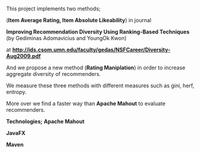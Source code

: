 This project implements two methods;

 (**Item Average Rating, Item Absolute Likeability**) in journal 

**Improving Recommendation Diversity Using Ranking-Based Techniques** (by Gediminas Adomavicius and YoungOk Kwon) 

at **http://ids.csom.umn.edu/faculty/gedas/NSFCareer/Diversity-Aug2009.pdf**

And we propose a new method (**Rating Maniplation**) in order to increase aggregate diversity of recommenders. 

We measure these three methods with different measures such as gini, herf, entropy.


More over we find a faster way than **Apache Mahout** to evaluate recommenders.

**Technologies;**
**Apache Mahout**

**JavaFX**

**Maven**